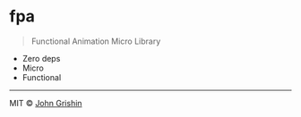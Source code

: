 # fpa

> Functional Animation Micro Library


- Zero deps
- Micro
- Functional


---

MIT © [John Grishin](http://johngrish.in)

